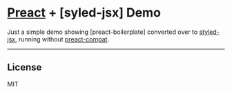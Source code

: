 # [Preact] + [syled-jsx] Demo

Just a simple demo showing [preact-boilerplate] converted over to [styled-jsx], running without [preact-compat].


---


## License

MIT


[Preact]: https://github.com/developit/preact
[preact-compat]: https://github.com/developit/preact-compat
[styled-jsx]: https://github.com/zeit/styled-jsx
